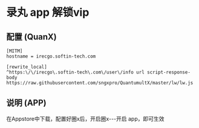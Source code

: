 # 录丸 app 解锁vip

## 配置 (QuanX)

```properties
[MITM]
hostname = irecgo.softin-tech.com

[rewrite_local]
^https:\/\/irecgo\.softin-tech\.com\/user\/info url script-response-body https://raw.githubusercontent.com/sngxpro/QuantumultX/master/lw/lw.js

```

## 说明 (APP)

在Appstore中下载，配置好圈x后，开启圈x---开启 app，即可生效
